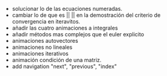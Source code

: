- solucionar lo de las ecuaciones numeradas.
- cambiar lo de que es || || en la demostración del criterio de convergencia en iteravitos.
- añadir las cuatro animaciones a integrales
- añadir métodos mas complejos que el euler explicito
- animaciones autovectores
- animaciones no lineales
- animaciones iterativos
- animación condición de una matriz.
- add navigation "next", "previous", "index"
